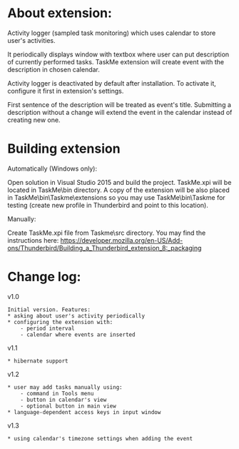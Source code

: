 About extension:
===============

Activity logger (sampled task monitoring) which uses calendar to store user's activities.

It periodically displays window with textbox where user can put description of currently performed tasks.
TaskMe extension will create event with the description in chosen calendar.

Activity logger is deactivated by default after installation. To activate it, configure it first in extension's settings.

First sentence of the description will be treated as event's title. Submitting a description without a change 
will extend the event in the calendar instead of creating new one.

Building extension
==================

Automatically (Windows only):

  Open solution in Visual Studio 2015 and build the project.
  TaskMe.xpi will be located in TaskMe\bin directory. 
  A copy of the extension will be also placed in TaskMe\bin\Taskme\extensions so you may use TaskMe\bin\Taskme for testing (create new profile in Thunderbird and point to this location).
  
Manually:

  Create TaskMe.xpi file from Taskme\src directory. You may find the instructions here:
  https://developer.mozilla.org/en-US/Add-ons/Thunderbird/Building_a_Thunderbird_extension_8:_packaging

Change log:
==========

 v1.0
 
    Initial version. Features:
	* asking about user's activity periodically
	* configuring the extension with:
	    - period interval
		- calendar where events are inserted

 v1.1
 
	* hibernate support

 v1.2
 
 	* user may add tasks manually using:
 	    - command in Tools menu
		- button in calendar's view
		- optional button in main view
	* language-dependent access keys in input window

 v1.3
 
 	* using calendar's timezone settings when adding the event
